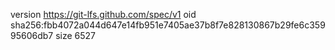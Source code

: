 version https://git-lfs.github.com/spec/v1
oid sha256:fbb4072a044d647e14fb951e7405ae37b8f7e828130867b29fe6c35995606db7
size 6527
